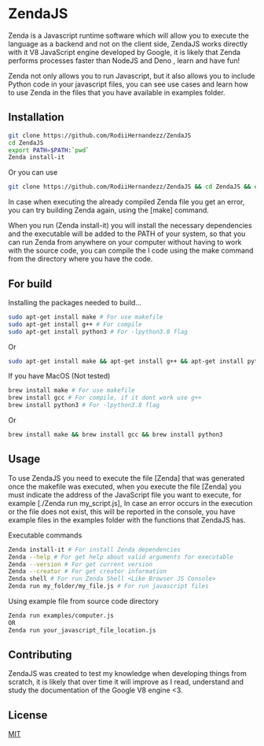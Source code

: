 # ZendaJS

Zenda is a Javascript runtime software which will allow you to execute the language as a backend and not on the client side, ZendaJS works directly with it V8 JavaScript engine developed by Google, it is likely that Zenda performs processes faster than NodeJS and Deno , learn and have fun!

Zenda not only allows you to run Javascript, but it also allows you to include Python code in your javascript files, you can see use cases and learn how to use Zenda in the files that you have available in examples folder.

## Installation

```bash
git clone https://github.com/RodiiHernandezz/ZendaJS
cd ZendaJS
export PATH=$PATH:`pwd`
Zenda install-it
```

Or you can use
```bash
git clone https://github.com/RodiiHernandezz/ZendaJS && cd ZendaJS && export PATH=$PATH:`pwd` && Zenda install-it
```

In case when executing the already compiled Zenda file you get an error, you can try building Zenda again, using the [make] command.

When you run (Zenda install-it) you will install the necessary dependencies and the executable will be added to the PATH of your system, so that you can run Zenda from anywhere on your computer without having to work with the source code, you can compile the I code using the make command from the directory where you have the code.

## For build
Installing the packages needed to build...

```bash
sudo apt-get install make # For use makefile
sudo apt-get install g++ # For compile
sudo apt-get install python3 # For -lpython3.8 flag
```
Or
```bash
sudo apt-get install make && apt-get install g++ && apt-get install python3
```

If you have MacOS (Not tested)
```bash
brew install make # For use makefile
brew install gcc # For compile, if it dont work use g++
brew install python3 # For -lpython3.8 flag
```
Or 
```bash
brew install make && brew install gcc && brew install python3
```
## Usage

To use ZendaJS you need to execute the file [Zenda] that was generated once the makefile was executed, when you execute the file [Zenda] you must indicate the address of the JavaScript file you want to execute, for example [./Zenda run my_script.js],
In case an error occurs in the execution or the file does not exist, this will be reported in the console, you have example files in the examples folder with the functions that ZendaJS has.

Executable commands
```bash
Zenda install-it # For install Zenda dependencies
Zenda --help # For get help about valid arguments for executable
Zenda --version # For get current version
Zenda --creator # For get creator information
Zenda shell # For run Zenda Shell <Like Browser JS Console>
Zenda run my_folder/my_file.js # For run javascript files
```

Using example file from source code directory
```bash
Zenda run examples/computer.js
OR
Zenda run your_javascript_file_location.js
```

## Contributing
ZendaJS was created to test my knowledge when developing things from scratch, it is likely that over time it will improve as I read, understand and study the documentation of the Google V8 engine <3.

## License
[MIT](https://choosealicense.com/licenses/mit/)
